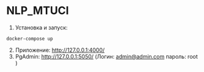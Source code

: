 # NLP_MTUCI   
1. Установка и запуск:
 ```
docker-compose up
```
2. Приложение: http://127.0.0.1:4000/
3. PgAdmin: http://127.0.0.1:5050/ (Логин: admin@admin.com  пароль: root )

